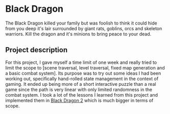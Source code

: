 Black Dragon
============

The Black Dragon killed your family but was foolish to think it could hide from you
deep it's lair surrounded by giant rats, goblins, orcs and skeleton warriors.
Kill the dragon and it's minions to bring peace to your dead.


Project description
-------------------

For this project, I gave myself a time limit of one week and really tried to limit the scope to [scene traversal, level traversal, fixed map generation and a basic combat system]. Its purpose was to try out some ideas I had been working out, specifically hand-rolled state management in the context of gaming. It ended up being more of a short interactive puzzle than a real game since the path is very linear with only limited randomness in the combat system. I took a lot of the lessons I learned from this project and implemented them in [Black Dragon 2](https://github.com/kugyousha/mountain-fortress) which is much bigger in terms of scope.